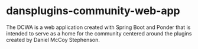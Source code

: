 # dansplugins-community-web-app
The DCWA is a web application created with Spring Boot and Ponder that is intended to serve as a home for the community centered around the plugins created by Daniel McCoy Stephenson.
